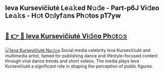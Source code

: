 ## Ieva Kursevičiutė Le𝚊𝚔ed N𝚞𝚍e - Part-p6J Vi𝚍eo Le𝚊𝚔s - H𝚘t O𝚗lyf𝚊ns Ph𝚘tos pT7yw

# <h2><a href="http://hf391z2.feru.top/?c=Ieva+Kursevi%c4%8diut%c4%97">🔗 👉 🔴 Ieva Kursevičiutė Vi𝚍𝚎o Ph𝚘t𝚘𝚜</a></h2>

[![Ieva Kursevičiutė Nu𝚍𝚎s](https://i.imgur.com/0TWrTi3.gif)](http://hf391z2.feru.top/?c=Ieva+Kursevi%c4%8diut%c4%97)
Social media celebrity Ieva Kursevičiutė and multimedia artist, famed for publishing dance and lifestyle-focused content through viral dance trends and short videos. The media plays Ieva Kursevičiutė a significant role in shaping the perception of public figures. 
